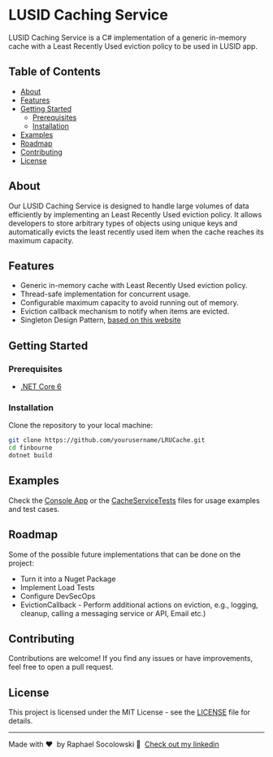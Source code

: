 # LUSID Caching Service

LUSID Caching Service is a C# implementation of a generic in-memory cache with a Least Recently Used eviction policy to be used in LUSID app.

## Table of Contents
- [About](#about)
- [Features](#features)
- [Getting Started](#getting-started)
  - [Prerequisites](#prerequisites)
  - [Installation](#installation)
- [Examples](#examples)
- [Roadmap](#roadmap)
- [Contributing](#contributing)
- [License](#license)

## About

Our LUSID Caching Service is designed to handle large volumes of data efficiently by implementing an Least Recently Used eviction policy. It allows developers to store arbitrary types of objects using unique keys and automatically evicts the least recently used item when the cache reaches its maximum capacity.

## Features

- Generic in-memory cache with Least Recently Used eviction policy.
- Thread-safe implementation for concurrent usage.
- Configurable maximum capacity to avoid running out of memory.
- Eviction callback mechanism to notify when items are evicted.
- Singleton Design Pattern, [based on this website](https://www.dofactory.com/net/singleton-design-pattern)

## Getting Started

### Prerequisites

- [.NET Core 6](https://dotnet.microsoft.com/download/dotnet/6.0)

### Installation

Clone the repository to your local machine:

```bash
git clone https://github.com/yourusername/LRUCache.git
cd finbourne
dotnet build
```

## Examples
Check the [Console App](https://github.com/raphaelswk/finbourne/blob/main/LUSID.Presentation.ConsoleApp/Program.cs) or the [CacheServiceTests](https://github.com/raphaelswk/finbourne/blob/main/LUSID.Services.Tests/UnitTests/CacheServiceTests.cs) files for usage examples and test cases.

## Roadmap
Some of the possible future implementations that can be done on the project:
- Turn it into a Nuget Package
- Implement Load Tests
- Configure DevSecOps
- EvictionCallback - Perform additional actions on eviction, e.g., logging, cleanup, calling a messaging service or API, Email etc.)

## Contributing
Contributions are welcome! If you find any issues or have improvements, feel free to open a pull request.

## License

This project is licensed under the MIT License - see the [LICENSE](LICENSE) file for details.

---

Made with ♥ &nbsp;by Raphael Socolowski 👋 &nbsp;[Check out my linkedin](https://www.linkedin.com/in/raphaelswk/)
